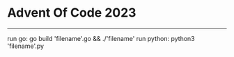# Advent Of Code 2023
___
run go: go build 'filename'.go && ./'filename'
run python: python3 'filename'.py
